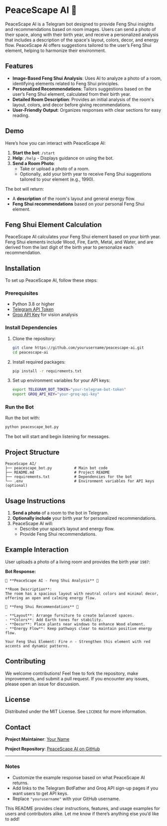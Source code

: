 # PeaceScape AI 🏮

PeaceScape AI is a Telegram bot designed to provide Feng Shui insights and recommendations based on room images. Users can send a photo of their space, along with their birth year, and receive a personalized analysis that includes a description of the space's layout, colors, decor, and energy flow. PeaceScape AI offers suggestions tailored to the user’s Feng Shui element, helping to harmonize their environment.

## Features

- **Image-Based Feng Shui Analysis**: Uses AI to analyze a photo of a room, identifying elements related to Feng Shui principles.
- **Personalized Recommendations**: Tailors suggestions based on the user’s Feng Shui element, calculated from their birth year.
- **Detailed Room Description**: Provides an initial analysis of the room's layout, colors, and decor before giving recommendations.
- **User-Friendly Output**: Organizes responses with clear sections for easy reading.

## Demo

Here’s how you can interact with PeaceScape AI:

1. **Start the bot**: `/start`
2. **Help**: `/help` - Displays guidance on using the bot.
3. **Send a Room Photo**: 
   - Take or upload a photo of a room.
   - Optionally, add your birth year to receive Feng Shui suggestions tailored to your element (e.g., 1990).

The bot will return:
- A **description** of the room's layout and general energy flow.
- **Feng Shui recommendations** based on your personal Feng Shui element.

## Feng Shui Element Calculation

PeaceScape AI calculates your Feng Shui element based on your birth year. Feng Shui elements include Wood, Fire, Earth, Metal, and Water, and are derived from the last digit of the birth year to personalize each recommendation.

## Installation

To set up PeaceScape AI, follow these steps:

### Prerequisites

- Python 3.8 or higher
- [Telegram API Token](https://core.telegram.org/bots#botfather)
- [Groq API Key](https://groq.com/) for vision analysis

### Install Dependencies

1. Clone the repository:

   ```bash
   git clone https://github.com/yourusername/peacescape-ai.git
   cd peacescape-ai
   ```

2. Install required packages:

   ```bash
   pip install -r requirements.txt
   ```

3. Set up environment variables for your API keys:

   ```bash
   export TELEGRAM_BOT_TOKEN="your-telegram-bot-token"
   export GROQ_API_KEY="your-groq-api-key"
   ```

### Run the Bot

Run the bot with:

```bash
python peacescape_bot.py
```

The bot will start and begin listening for messages.

## Project Structure

```plaintext
PeaceScape AI/
├── peacescape_bot.py          # Main bot code
├── README.md                  # Project README
├── requirements.txt           # Dependencies for the bot
└── .env                       # Environment variables for API keys (optional)
```

## Usage Instructions

1. **Send a photo** of a room to the bot in Telegram.
2. **Optionally include** your birth year for personalized recommendations.
3. PeaceScape AI will:
   - Describe your space’s layout and energy flow.
   - Provide Feng Shui recommendations.

## Example Interaction

User uploads a photo of a living room and provides the birth year `1987`:

**Bot Response:**

```
🌿 **PeaceScape AI - Feng Shui Analysis** 🌿

**Room Description**:
The room has a spacious layout with neutral colors and minimal decor, offering an open and calming energy flow.

🌿 **Feng Shui Recommendations** 🌿

- **Layout**: Arrange furniture to create balanced spaces.
- **Colors**: Add Earth tones for stability.
- **Decor**: Place plants near windows to enhance Wood element.
- **Energy Flow**: Keep pathways clear to maintain positive energy flow.

Your Feng Shui Element: Fire 🔥 - Strengthen this element with red accents and dynamic patterns.
```

## Contributing

We welcome contributions! Feel free to fork the repository, make improvements, and submit a pull request. If you encounter any issues, please open an issue for discussion.

## License

Distributed under the MIT License. See `LICENSE` for more information.

## Contact

**Project Maintainer**: [Your Name](https://github.com/yourusername)

**Project Repository**: [PeaceScape AI on GitHub](https://github.com/yourusername/peacescape-ai)

---

### Notes

- Customize the example response based on what PeaceScape AI returns.
- Add links to the Telegram BotFather and Groq API sign-up pages if you want users to get API keys.
- Replace `"yourusername"` with your GitHub username. 

This README provides clear instructions, features, and usage examples for users and contributors alike. Let me know if there’s anything else you’d like to add!

